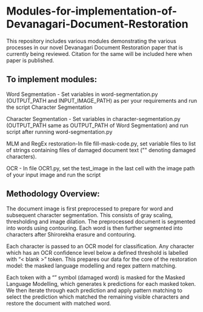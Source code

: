 # Modules-for-implementation-of-Devanagari-Document-Restoration
This repository includes various modules demonstrating the various processes in our novel Devanagari Document Restoration paper that is currently being reviewed. Citation for the same will be included here when paper is published.

## To implement modules:

Word Segmentation - Set variables in word-segmentation.py (OUTPUT_PATH and INPUT_IMAGE_PATH) as per your requirements and run the script
Character Segmentation

Character Segmentation - Set variables in character-segmentation.py (OUTPUT_PATH same as OUTPUT_PATH of Word Segmentation) and run script after running word-segmentation.py

MLM and RegEx restoration-In file fill-mask-code.py, set variable files to list of strings containing files of damaged document text ("<blank>" denoting damaged characters). 

OCR - In file OCR1.py, set the test_image in the last cell with the image path of your input image and run the script 

## Methodology Overview:
  
The document image is first preprocessed to prepare for word and subsequent character segmentation. This consists of gray scaling, thresholding and image dilation. The preprocessed document is segmented into words using contouring. Each word is then further segmented into characters after Shirorekha erasure and contouring. 

Each character is passed to an OCR model for classification. Any character which has an OCR confidence level below a defined threshold is labelled with “< blank >” token. This prepares our data for the core of the restoration model: the masked language modelling and regex pattern matching. 

Each token with a “<blank>” symbol (damaged word) is masked for the Masked Language Modelling, which generates k predictions for each masked token. We then iterate through each prediction and apply pattern matching to select the prediction which matched the remaining visible characters and restore the document with matched word. 
